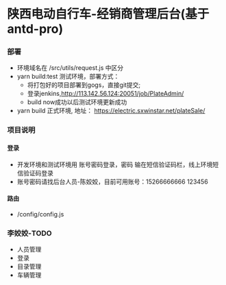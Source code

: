 # 陕西电动自行车-经销商管理后台(基于antd-pro)

### 部署
-   环境域名在 /src/utils/request.js 中区分
-   yarn build:test  测试环境，部署方式： 
    - 将打包好的项目部署到gogs，直接git提交;
    - 登录jenkins,http://113.142.56.124:20051/job/PlateAdmin/
    - build now成功以后测试环境更新成功
-   yarn build       正式环境, 地址： https://electric.sxwinstar.net/plateSale/

### 项目说明
#### 登录
- 开发环境和测试环境用 账号密码登录，密码 输在短信验证码栏，线上环境短信验证码登录
- 账号密码请找后台人员-陈姣姣，目前可用账号：15266666666   123456

#### 路由
- /config/config.js

### 李姣姣-TODO
-    人员管理
-    登录
-    目录管理
-    车辆管理

    
